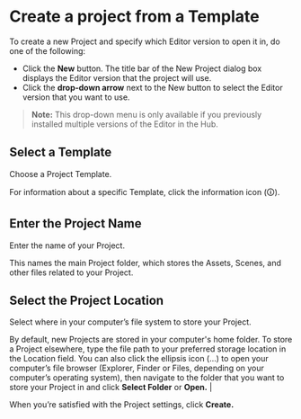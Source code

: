 # Create a project from a Template

To create a new Project and specify which Editor version to open it in, do one of the following:

* Click the **New** button. The title bar of the New Project dialog box displays the Editor version that the project will use.
* Click the **drop-down arrow** next to the New button to select the Editor version that you want to use.

> **Note:** This drop-down menu is only available if you previously installed multiple versions of the Editor in the Hub.

## Select a Template

Choose a Project Template.

For information about a specific Template, click the information icon (🛈).

## Enter the Project Name

Enter the name of your Project.

This names the main Project folder, which stores the Assets, Scenes, and other files related to your Project.

## Select the Project Location

Select where in your computer’s file system to store your Project.

 By default, new Projects are stored in your computer's home folder. To store a Project elsewhere, type the file path to your preferred storage location in the Location field. You can also click the ellipsis icon (…) to open your computer’s file browser (Explorer, Finder or Files, depending on your computer’s operating system), then navigate to the folder that you want to store your Project in and click **Select Folder** or **Open.** |

When you’re satisfied with the Project settings, click **Create.**
